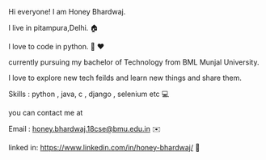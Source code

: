 Hi everyone! I am Honey Bhardwaj.

I live in pitampura,Delhi. 🏠

I love to code in python. 🥰 ❤️

currently pursuing my bachelor of Technology from BML Munjal University.

I love to explore new tech feilds and learn new things and share them.

Skills : python , java, c , django , selenium etc 💻

you can contact me at 

Email : honey.bhardwaj.18cse@bmu.edu.in ✉️

linked in: https://www.linkedin.com/in/honey-bhardwaj/ 🔗
